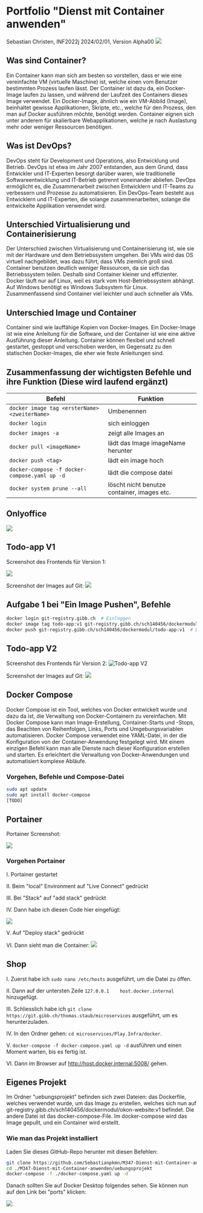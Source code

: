 # Portfolio "Dienst mit Container anwenden"

Sebastian Christen, INF2022j
2024/02/01, Version Alpha00
![](https://oneclick-cloud.com/wp-content/uploads/2023/08/Bigstock_-139961875-Docker-Emblem.-A-Blue-Whale-With-Several-Containers.-e1574090673987-1.jpg)

## Was sind Container?

Ein Container kann man sich am besten so vorstellen, dass er wie eine vereinfachte VM (virtuelle Maschine) ist, welche einen vom Benutzer bestimmten Prozess laufen lässt. Der Container ist dazu da, ein Docker-Image laufen zu lassen, und während der Laufzeit des Containers dieses Image verwendet. Ein Docker-Image, ähnlich wie ein VM-Abbild (Image), beinhaltet gewisse Applikationen, Skripte, etc., welche für den Prozess, den man auf Docker ausführen möchte, benötigt werden. Container eignen sich unter anderem für skalierbare Webapplikationen, welche je nach Auslastung mehr oder weniger Ressourcen benötigen.

## Was ist DevOps?

DevOps steht für Development und Operations, also Entwicklung und Betrieb. DevOps ist etwa im Jahr 2007 entstanden, aus dem Grund, dass Entwickler und IT-Experten besorgt darüber waren, wie traditionelle Softwareentwicklung und IT-Betrieb getrennt voneinander abliefen. DevOps ermöglicht es, die Zusammenarbeit zwischen Entwicklern und IT-Teams zu verbessern und Prozesse zu automatisieren. Ein DevOps-Team besteht aus Entwicklern und IT-Experten, die solange zusammenarbeiten, solange die entwickelte Applikation verwendet wird.

## Unterschied Virtualisierung und Containerisierung

Der Unterschied zwischen Virtualisierung und Containerisierung ist, wie sie mit der Hardware und dem Betriebssystem umgehen. Bei VMs wird das OS virtuell nachgebildet, was dazu führt, dass VMs ziemlich groß sind. Container benutzen deutlich weniger Ressourcen, da sie sich das Betriebssystem teilen. Deshalb sind Container kleiner und effizienter. Docker läuft nur auf Linux, weil es stark vom Host-Betriebssystem abhängt. Auf Windows benötigt es Windows Subsystem für Linux. Zusammenfassend sind Container viel leichter und auch schneller als VMs.

## Unterschied Image und Container

Container sind wie lauffähige Kopien von Docker-Images. Ein Docker-Image ist wie eine Anleitung für die Software, und der Container ist wie eine aktive Ausführung dieser Anleitung. Container können flexibel und schnell gestartet, gestoppt und verschoben werden, im Gegensatz zu den statischen Docker-Images, die eher wie feste Anleitungen sind.

## Zusammenfassung der wichtigsten Befehle und ihre Funktion (Diese wird laufend ergänzt)

| Befehl                                        | Funktion                                    |
| --------------------------------------------- | ------------------------------------------- |
| `docker image tag <ersterName> <zweiterName>` | Umbenennen                                  |
| `docker login`                                | sich einloggen                              |
| `docker images -a`                            | zeigt alle Images an                        |
| `docker pull <imageName>`                     | lädt das Image imageName herunter           |
| `docker push <tag>`                           | lädt ein image hoch                         |
| `docker-compose -f docker-compose.yaml up -d` | lädt die compose datei                      |
| `docker system prune --all`                   | löscht nicht benutze container, images etc. |

## Onlyoffice

![](onlyoffice.png)

## Todo-app V1

Screenshot des Frontends für Version 1:

![](todo_task.png)

Screenshot der Images auf Git:
![](docker_images_git.png)

## Aufgabe 1 bei "Ein Image Pushen", Befehle

```bash
docker login git-registry.gibb.ch  # Einloggen
docker image tag todo-app:v1 git-registry.gibb.ch/sch140456/dockermodul/todo-app:v1  # Das Image umbenennen
docker push git-registry.gibb.ch/sch140456/dockermodul/todo-app:v1  # Das Image hochladen
```

## Todo-app V2

Screenshot des Frontends für Version 2:
![Todo-app V2](./todo-app-v2.png)

Screenshot der Images auf Git:
![](./docker-v2-git.png)

## Docker Compose

Docker Compose ist ein Tool, welches von Docker entwickelt wurde und dazu da ist, die Verwaltung von Docker-Containern zu vereinfachen. Mit Docker Compose kann man Image-Erstellung, Container-Starts und -Stops, das Beachten von Reihenfolgen, Links, Ports und Umgebungsvariablen automatisieren. Docker Compose verwendet eine YAML-Datei, in der die Konfiguration von der Container-Anwendung festgelegt wird. Mit einem einzigen Befehl kann man alle Dienste nach dieser Konfiguration erstellen und starten. Es erleichtert die Verwaltung von Docker-Anwendungen und automatisiert komplexe Abläufe.

### Vorgehen, Befehle und Compose-Datei

```bash
sudo apt update
sudo apt install docker-compose
[TODO]
```

## Portainer

Portainer Screenshot:

![](./portainer.png)

### Vorgehen Portainer

I. Portainer gestartet

II. Beim "local" Environment auf "Live Connect" gedrückt

III. Bei "Stack" auf "add stack" gedrückt

IV. Dann habe ich diesen Code hier eingefügt:

![](./portainer-screenshot.png)

V. Auf "Deploy stack" gedrückt

VI. Dann sieht man die Container: ![](./portainer-screenshot-working.png)

## Shop

I. Zuerst habe ich `sudo nano /etc/hosts` ausgeführt, um die Datei zu öffen.

II. Dann auf der untersten Zeile `127.0.0.1    host.docker.internal` hinzugefügt.

III. Schliesslich habe ich `git clone https://git.gibb.ch/thomas.staub/microservices` ausgeführt, um es herunterzuladen.

IV. In den Ordner gehen: `cd microservices/Play.Infra/docker`.

V. `docker-compose -f docker-compose.yaml up -d` ausführen und einen Moment warten, bis es fertig ist.

VI. Dann im Browser auf http://host.docker.internal:5008/ gehen.

## Eigenes Projekt

Im Ordner "uebungsprojekt" befinden sich zwei Dateien: das Dockerfile, welches verwendet wurde, um das Image zu erstellen, welches sich nun auf git-registry.gibb.ch/sch140456/dockermodul/okon-website:v1 befindet. Die andere Datei ist das docker-compose-File. Im docker-compose wird das Image gepullt, und ein Container wird erstellt.

### Wie man das Projekt installiert

Laden Sie dieses GitHub-Repo herunter mit diesen Befehlen:

```bash
git clone https://github.com/Sebastianpkmn/M347-Dienst-mit-Container-anwenden.git
cd ./M347-Dienst-mit-Container-anwenden/uebungsprojekt
docker-compose -f ./docker-compose.yaml up -d
```

Danach sollten Sie auf Docker Desktop folgendes sehen. Sie können nun auf den Link bei "ports" klicken:

![](./okon-on-docker.png)
